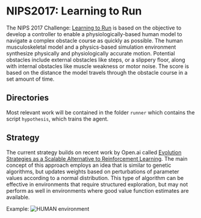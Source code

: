 # NIPS2017: Learning to Run

The NIPS 2017 Challenge: [Learning to Run](https://www.crowdai.org/challenges/nips-2017-learning-to-run) is based on the objective to develop a controller to enable a physiologically-based human model to navigate a complex obstacle course as quickly as possible. The human musculoskeletal model and a physics-based simulation environment synthesize physically and physiologically accurate motion. Potential obstacles include external obstacles like steps, or a slippery floor, along with internal obstacles like muscle weakness or motor noise. The score is based on the distance the model travels through the obstacle course in a set amount of time.

## Directories

Most relevant work will be contained in the folder `runner` which contains the script `hypothesis`, which trains the agent.

## Strategy

The current strategy builds on recent work by Open.ai called [Evolution Strategies as a Scalable Alternative to Reinforcement Learning](https://arxiv.org/abs/1703.03864). The main concept of this approach employs an idea that is similar to genetic algorithms, but updates weights based on perturbations of parameter values according to a normal distribution. This type of algorithm can be effective in environments that require structured exploration, but may not perform as well in environments where good value function estimates are available. 


Example:
![HUMAN environment](https://github.com/kidzik/osim-rl/blob/master/demo/training.gif)
